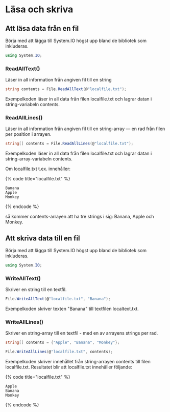 # Läsa och skriva

## Att läsa data från en fil

Börja med att lägga till System.IO högst upp bland de bibliotek som inkluderas.

```csharp
using System.IO;
```

### ReadAllText()

Läser in all information från angiven fil till en string

```csharp
string contents = File.ReadAllText(@"localfile.txt");
```

Exempelkoden läser in all data från filen localfile.txt och lagrar datan i string-variabeln contents.

### ReadAllLines()

Läser in all information från angiven fil till en string-array — en rad från filen per position i arrayen.

```csharp
string[] contents = File.ReadAllLines(@"localfile.txt");
```

Exempelkoden läser in all data från filen localfile.txt och lagrar datan i string-array-variabeln contents.

Om localfile.txt t.ex. innehåller:

{% code title="localfile.txt" %}
```
Banana
Apple
Monkey
```
{% endcode %}

så kommer contents-arrayen att ha tre strings i sig: Banana, Apple och Monkey.

## Att skriva data till en fil

Börja med att lägga till System.IO högst upp bland de bibliotek som inkluderas.

```csharp
using System.IO;
```

### WriteAllText()

Skriver en string till en textfil.

```csharp
File.WriteAllText(@"localfile.txt", "Banana");
```

Exempelkoden skriver texten "Banana" till textfilen localtext.txt.

### WriteAllLines()

Skriver en string-array till en textfil - med en av arrayens strings per rad.

```csharp
string[] contents = {"Apple", "Banana", "Monkey"};

File.WriteAllLines(@"localfile.txt", contents);
```

Exempelkoden skriver innehållet från string-arrayen contents till filen localfile.txt. Resultatet blir att localfile.txt innehåller följande:

{% code title="localfile.txt" %}
```
Apple
Banana
Monkey
```
{% endcode %}
